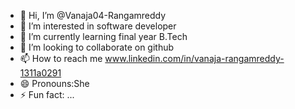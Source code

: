 - 👋 Hi, I’m @Vanaja04-Rangamreddy
- 👀 I’m interested in software developer
- 🌱 I’m currently learning final year B.Tech
- 💞️ I’m looking to collaborate on github 
- 📫 How to reach me www.linkedin.com/in/vanaja-rangamreddy-1311a0291
- 😄 Pronouns:She
- ⚡ Fun fact: ...

<!---
Vanaja04-Rangamreddy/Vanaja04-Rangamreddy is a ✨ special ✨ repository because its `README.md` (this file) appears on your GitHub profile.
You can click the Preview link to take a look at your changes.
--->
